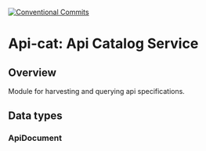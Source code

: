 [![Conventional Commits](https://img.shields.io/badge/Conventional%20Commits-1.0.0-yellow.svg)](https://conventionalcommits.org)

# Api-cat: Api Catalog Service  

## Overview

Module for harvesting and querying api specifications.

## Data types

### ApiDocument
